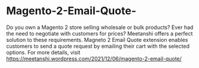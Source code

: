 # Magento-2-Email-Quote-
Do you own a Magento 2 store selling wholesale or bulk products? Ever had the need to negotiate with customers for prices? Meetanshi offers a perfect solution to these requirements. Magneto 2 Email Quote extension enables customers to send a quote request by emailing their cart with the selected options. For more details, visit 
https://meetanshi.wordpress.com/2021/12/06/magento-2-email-quote/
